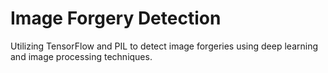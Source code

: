 # Image Forgery Detection
Utilizing TensorFlow and PIL to detect image forgeries using deep learning and image processing techniques.
